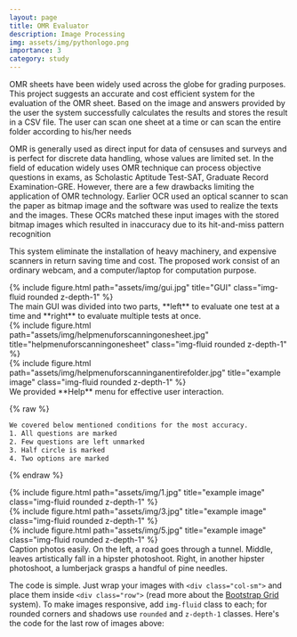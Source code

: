 ```yaml
---
layout: page
title: OMR Evaluator
description: Image Processing
img: assets/img/pythonlogo.png
importance: 3
category: study
---
```


OMR sheets have been widely used across the
globe for grading purposes. This project suggests
an accurate and cost efficient system for the
evaluation of the OMR sheet. Based on the image
and answers provided by the user the system
successfully calculates the results and stores the
result in a CSV file. The user can scan one sheet
at a time or can scan the entire folder according
to his/her needs

OMR is generally used as direct input for data of censuses and surveys and is perfect for discrete
data handling, whose values are limited set. In the field of education widely uses OMR technique
can process objective questions in exams, as Scholastic Aptitude Test-SAT, Graduate Record
Examination-GRE. However, there are a few drawbacks limiting the application of OMR
technology.
Earlier OCR used an optical scanner to scan the paper as bitmap image and the software was used
to realize the texts and the images. These OCRs matched these input images with the stored bitmap
images which resulted in inaccuracy due to its hit-and-miss pattern recognition

This system eliminate the installation of heavy machinery, and expensive scanners in return saving
time and cost. The proposed work consist of an ordinary webcam, and a computer/laptop
for computation purpose.

<!-- 
    ---
    layout: page
    title: project
    description: a project with a background image
    img: /assets/img/12.jpg
    --- -->
<div class="row">
    <div class="col-sm mt-3 mt-md-0">
        {% include figure.html path="assets/img/gui.jpg" title="GUI" class="img-fluid rounded z-depth-1" %}
    </div>
</div>
<div class="caption">
    The main GUI was divided into two parts, **left** to evaluate one test at a time and **right** to evaluate multiple tests at once.
</div>

<div class="row justify-content-sm-center">
    <div class="col-sm-8 mt-3 mt-md-0">
        {% include figure.html path="assets/img/helpmenuforscanningonesheet.jpg" title="helpmenuforscanningonesheet" class="img-fluid rounded z-depth-1" %}
    </div>
    <div class="col-sm-8 mt-3 mt-md-0">
        {% include figure.html path="assets/img/helpmenuforscanninganentirefolder.jpg" title="example image" class="img-fluid rounded z-depth-1" %}
    </div>
</div>
<div class="caption">
    We provided **Help** menu for effective user interaction.
</div>

{% raw %}
```html
We covered below mentioned conditions for the most accuracy.
1. All questions are marked
2. Few questions are left unmarked
3. Half circle is marked
4. Two options are marked
```
{% endraw %}

<!-- You can also put regular text between your rows of images.
Say you wanted to write a little bit about your project before you posted the rest of the images.
You describe how you toiled, sweated, *bled* for your project, and then... you reveal its glory in the next row of images. -->

<div class="row">
    <div class="col-sm mt-3 mt-md-0">
        {% include figure.html path="assets/img/1.jpg" title="example image" class="img-fluid rounded z-depth-1" %}
    </div>
    <div class="col-sm mt-3 mt-md-0">
        {% include figure.html path="assets/img/3.jpg" title="example image" class="img-fluid rounded z-depth-1" %}
    </div>
    <div class="col-sm mt-3 mt-md-0">
        {% include figure.html path="assets/img/5.jpg" title="example image" class="img-fluid rounded z-depth-1" %}
    </div>
</div>
<div class="caption">
    Caption photos easily. On the left, a road goes through a tunnel. Middle, leaves artistically fall in a hipster photoshoot. Right, in another hipster photoshoot, a lumberjack grasps a handful of pine needles.
</div>


The code is simple.
Just wrap your images with `<div class="col-sm">` and place them inside `<div class="row">` (read more about the <a href="https://getbootstrap.com/docs/4.4/layout/grid/">Bootstrap Grid</a> system).
To make images responsive, add `img-fluid` class to each; for rounded corners and shadows use `rounded` and `z-depth-1` classes.
Here's the code for the last row of images above:



